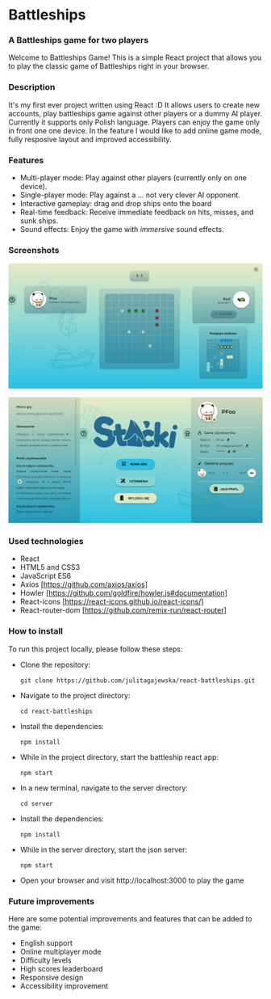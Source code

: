 # Battleships
### A Battleships game for two players
Welcome to Battleships Game! This is a simple React project that allows you to play the classic game of Battleships right in your browser.


### Description
It's my first ever project written using React :D It allows users to create new accounts, play battleships game against other players or a dummy AI player.
Currently it supports only Polish language. Players can enjoy the game only in front one one device. In the feature I would like to add online game mode, fully resposive layout and improved accessibility.


### Features
- Multi-player mode: Play against other players (currently only on one device).
- Single-player mode: Play against a ... not very clever AI opponent.
- Interactive gameplay: drag and drop ships onto the board
- Real-time feedback: Receive immediate feedback on hits, misses, and sunk ships.
- Sound effects: Enjoy the game with *immersive* sound effects.


### Screenshots
![Screenshot - battleships game](https://github.com/julitagajewska/Battleships/blob/master/src/components/assets/battleships-screenshot-1.png)

!["Screenshot - menu](https://github.com/julitagajewska/Battleships/blob/master/src/components/assets/battleships-screenshot-2.png)


### Used technologies
- React
- HTML5 and CSS3
- JavaScript ES6
- Axios [https://github.com/axios/axios]
- Howler [https://github.com/goldfire/howler.js#documentation]
- React-icons [https://react-icons.github.io/react-icons/]
- React-router-dom [https://github.com/remix-run/react-router]


### How to install
To run this project locally, please follow these steps:
- Clone the repository:
  ```
  git clone https://github.com/julitagajewska/react-battleships.git
  ```
- Navigate to the project directory:
  ```
  cd react-battleships
  ```
- Install the dependencies:
  ```
  npm install
  ```
- While in the project directory, start the battleship react app:
  ```
  npm start
  ```
- In a new terminal, navigate to the server directory:
  ```
  cd server
  ```
- Install the dependencies:
  ```
  npm install
  ```
- While in the server directory, start the json server:
  ```
  npm start
  ```
- Open your browser and visit http://localhost:3000 to play the game


### Future improvements
Here are some potential improvements and features that can be added to the game:
- English support
- Online multiplayer mode
- Difficulty levels
- High scores leaderboard
- Responsive design
- Accessibility improvement
